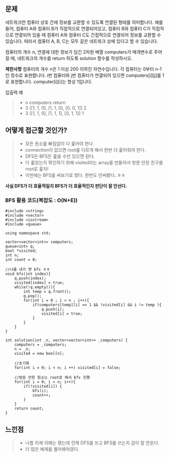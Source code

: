 ## 문제

네트워크란 컴퓨터 상호 간에 정보를 교환할 수 있도록 연결된 형태를 의미합니다. 예를 들어, 컴퓨터 A와 컴퓨터 B가 직접적으로 연결되어있고, 컴퓨터 B와 컴퓨터 C가 직접적으로 연결되어 있을 때 컴퓨터 A와 컴퓨터 C도 간접적으로 연결되어 정보를 교환할 수 있습니다. 따라서 컴퓨터 A, B, C는 모두 같은 네트워크 상에 있다고 할 수 있습니다.

컴퓨터의 개수 n, 연결에 대한 정보가 담긴 2차원 배열 computers가 매개변수로 주어질 때, 네트워크의 개수를 return 하도록 solution 함수를 작성하시오.

**제한사항**
컴퓨터의 개수 n은 1 이상 200 이하인 자연수입니다.
각 컴퓨터는 0부터 n-1인 정수로 표현합니다.
i번 컴퓨터와 j번 컴퓨터가 연결되어 있으면 computers[i][j]를 1로 표현합니다.
computer[i][i]는 항상 1입니다.

입출력 예
>* n    computers                           return
>* 3    [[1, 1, 0], [1, 1, 0], [0, 0, 1]]    2
>* 3    [[1, 1, 0], [1, 1, 1], [0, 1, 1]]    1

## 어떻게 접근할 것인가?

>* 모든 원소를 빠짐없이 다 훑어야 한다.
>* connection이 없으면 root를 다르게 해서 한번 더 훑어줘야 한다.
>* DFS든 BFS든 훑을 수만 있으면 된다.
>* 다 훑었는지 확인하기 위해 visited라는 array를 만들어서 방문 안된 친구를 root로 훑자!
>* 이번에는 BFS를 써보기로 했다. 한번도 안써봤다..ㅎㅎ

**사실 DFS가 더 효율적일지 BFS가 더 효율적인지 판단이 잘 안선다.**

### BFS 활용 코드(복잡도 : O(N+E))

    #include <string>
    #include <vector>
    #include <iostream>
    #include <queue>

    using namespace std;

    vector<vector<int>> computers;
    queue<int> q;
    bool *visited;
    int n;
    int count = 0;
    
    //나름 내가 짠 bfs ㅎㅎ
    void bfs(int index){
        q.push(index);
        visited[index] = true;
        while(!q.empty()){
            int temp = q.front();
            q.pop();
            for(int i = 0 ; i < n ; i++){
                if(computers[temp][i] == 1 && !visited[i] && i != temp ){
                    q.push(i);
                    visited[i] = true;
                }
            }
        }
    }

    int solution(int _n, vector<vector<int>> _computers) {
        computers = _computers;
        n = _n;
        visited = new bool[n];
        
        //초기화
        for(int i = 0; i < n; i ++) visited[i] = false;
        
        //방문 안한 원소는 root로 해서 bfs 진행
        for(int i = 0; i < n; i++){
            if(!visited[i]) {
                bfs(i);
                count++;
            }
        }
        return count;
    }

    
## 느낀점

>* 나름 이제 이해는 됐는데 언제 DFS를 쓰고 BFS를 쓰는지 감이 잘 안온다.
>* 더 많은 예제를 풀어봐야겠다.

